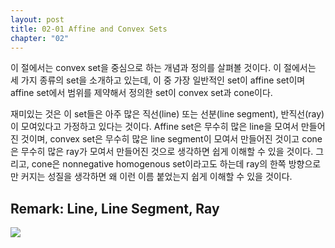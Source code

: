 ```yaml
---
layout: post
title: 02-01 Affine and Convex Sets
chapter: "02"
---
```


이 절에서는 convex set을 중심으로 하는 개념과 정의를 살펴볼 것이다. 이 절에서는 세 가지 종류의 set을 소개하고 있는데, 이 중 가장 일반적인 set이 affine set이며 affine set에서 범위를 제약해서 정의한 set이 convex set과 cone이다.

재미있는 것은 이 set들은 아주 많은 직선(line) 또는 선분(line segment), 반직선(ray)이 모여있다고 가정하고 있다는 것이다. Affine set은 무수히 많은 line을 모여서 만들어진 것이며, convex set은 무수히 많은 line segment이 모여서 만들어진 것이고 cone은 무수히 많은 ray가 모여서 만들어진 것으로 생각하면 쉽게 이해할 수 있을 것이다. 그리고, cone은 nonnegative homogenous set이라고도 하는데 ray의 한쪽 방향으로만 커지는 성질을 생각하면 왜 이런 이름 붙었는지 쉽게 이해할 수 있을 것이다.


## Remark: Line, Line Segment, Ray

![](https://www.onlinemathlearning.com/image-files/xline-segment.png.pagespeed.ic.rsZssqTpkV.webp)